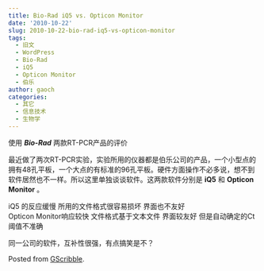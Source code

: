 ```yaml
---
title: Bio-Rad iQ5 vs. Opticon Monitor
date: '2010-10-22'
slug: 2010-10-22-bio-rad-iq5-vs-opticon-monitor
tags:
  - 旧文
  - WordPress
  - Bio-Rad
  - iQ5
  - Opticon Monitor
  - 伯乐
author: gaoch
categories:
  - 其它
  - 信息技术
  - 生物学
---
```



使用 ***Bio-Rad*** 两款RT-PCR产品的评价

最近做了两次RT-PCR实验，实验所用的仪器都是伯乐公司的产品，一个小型点的拥有48孔平板，一个大点的有标准的96孔平板。硬件方面操作不必多说，想不到软件居然也不一样。所以这里单独谈谈软件。这两款软件分别是
**iQ5** 和 **Opticon Monitor** 。

iQ5 的反应缓慢 所用的文件格式很容易损坏 界面也不友好  
Opticon Monitor响应较快 文件格式基于文本文件 界面较友好
但是自动确定的Ct阈值不准确

同一公司的软件，互补性很强，有点搞笑是不？

Posted from [GScribble](http://sourceforge.net/projects/gscribble/).
